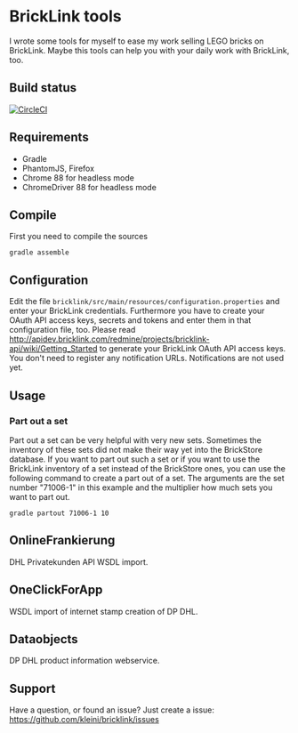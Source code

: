 BrickLink tools
===============

I wrote some tools for myself to ease my work selling LEGO bricks on BrickLink. Maybe this tools can help you with your daily work with
BrickLink, too.

Build status
------------
[![CircleCI](https://circleci.com/gh/kleini/bricklink.svg?style=shield)](https://circleci.com/gh/kleini/bricklink)

Requirements
------------
- Gradle
- PhantomJS, Firefox
- Chrome 88 for headless mode
- ChromeDriver 88 for headless mode

Compile
-------

First you need to compile the sources

    gradle assemble

Configuration
-------------

Edit the file `bricklink/src/main/resources/configuration.properties` and enter your BrickLink credentials. Furthermore you have to create your
OAuth API access keys, secrets and tokens and enter them in that configuration file, too. Please read
http://apidev.bricklink.com/redmine/projects/bricklink-api/wiki/Getting_Started to generate your BrickLink OAuth API access keys. You don't
need to register any notification URLs. Notifications are not used yet.

Usage
-----
### Part out a set
Part out a set can be very helpful with very new sets. Sometimes the inventory of these sets did not make their way yet into the BrickStore
database. If you want to part out such a set or if you want to use the BrickLink inventory of a set instead of the BrickStore ones, you can
use the following command to create a part out of a set. The arguments are the set number "71006-1" in this example and the multiplier how
much sets you want to part out.

    gradle partout 71006-1 10

OnlineFrankierung
-

DHL Privatekunden API WSDL import.

OneClickForApp
-

WSDL import of internet stamp creation of DP DHL.

Dataobjects
-

DP DHL product information webservice.


Support
-------

Have a question, or found an issue? Just create a issue: https://github.com/kleini/bricklink/issues

